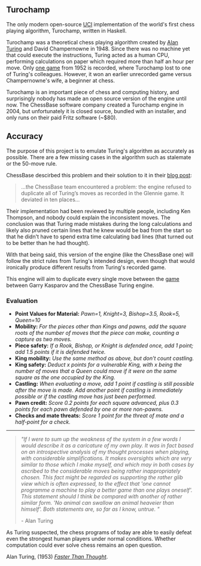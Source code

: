 ﻿## Turochamp

The only modern open-source [UCI](https://en.wikipedia.org/wiki/Universal_Chess_Interface) implementation of the world's first chess playing algorithm, Turochamp, written in Haskell.

Turochamp was a theoretical chess playing algorithm created by [Alan Turing](https://en.wikipedia.org/wiki/Alan_Turing) and David Champernowne in 1948.
Since there was no machine yet that could execute the instructions, Turing acted as a human CPU, performing calculations on paper which required more than half an hour per move.
Only [one game](http://www.chessgames.com/perl/chessgame?gid=1356927) from 1952 is recorded, where Turochamp lost to one of Turing's colleagues.
However, it won an earlier unrecorded game versus Champernowne's wife, a beginner at chess. 

Turochamp is an important piece of chess and computing history,
and surprisingly nobody has made an open source version of the engine until now.
The ChessBase software company created a Turochamp engine in 2004,
but unfortunately it is closed source, bundled with an installer,
and only runs on their paid Fritz software (~$80).

## Accuracy

The purpose of this project is to emulate Turing's algorithm as accurately as possible.
There are a few missing cases in the algorithm such as stalemate or the 50-move rule.

ChessBase descirbed this problem and their solution to it in their [blog post](https://en.chessbase.com/post/reconstructing-turing-s-paper-machine):

> ...the ChessBase team encountered a problem: the engine refused to duplicate all of Turing’s moves as recorded in the Glennie game. It deviated in ten places...

Their implementation had been reviewed by multiple people, including Ken Thompson, and nobody could explain the inconsistent moves.
The conclusion was that Turing made mistakes during the long calculations and likely also pruned certain lines that he knew would be bad from the start so that he didn't have to spend extra time calculating bad lines (that turned out to be better than he had thought).

With that being said, this version of the engine (like the ChessBase one) will follow the strict rules
from Turing's intended design, even though that would ironically produce different results from Turing's recorded game.

This engine will aim to duplicate every single move between the [game](http://www.chessgames.com/perl/chessgame?gid=1670503) between Garry Kasparov and the ChessBase Turing engine.


### Evaluation

- **Point Values for Material:** *Pawn=1, Knight=3, Bishop=3.5, Rook=5, Queen=10*
- **Mobility:** *For the pieces other than Kings and pawns, add the square roots of the number of moves that the piece can make, counting a capture as two moves.*
- **Piece safety:** *If a Rook, Bishop, or Knight is defended once, add 1 point; add 1.5 points if it is defended twice.*
- **King mobility:** *Use the same method as above, but don’t count castling.*
- **King safety:** *Deduct x points for a vulnerable King, with x being the number of moves that a Queen could move if it were on the same square as the one occupied by the King.*
- **Castling:** *When evaluating a move, add 1 point if castling is still possible after the move is made. Add another point if castling is immediately possible or if the castling move has just been performed.*
- **Pawn credit:** *Score 0.2 points for each square advanced, plus 0.3 points for each pawn defended by one or more non-pawns.*
- **Checks and mate threats:** *Score 1 point for the threat of mate and a half-point for a check.*

___

> *"If I were to sum up the weakness of the system in a few words I would describe it as a caricature of my own play. It was in fact based on an introspective analysis of my thought processes when playing, with considerable simplifications. It makes oversights which are very similar to those which I make myself, and which may in both cases by ascribed to the considerable moves being rather inappropriately chosen. This fact might be regarded as supporting the rather glib view which is often expressed, to the effect that 'one cannot programme a machine to play a better game than one plays oneself'. This statement should I think be compared with another of rather similar form. 'No animal can swallow an animal heaveier than himself'. Both statements are, so far as I know, untrue. "* 
>
>\- Alan Turing

As Turing suspected, the chess programs of today are able to easily defeat even the strongest human players under normal conditions. Whether computation could ever solve chess remains an open question.

Alan Turing, (1953) *[Faster Than Thought](https://docs.google.com/file/d/0B0xb4crOvCgTNmEtRXFBQUIxQWs/edit)*.